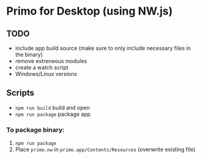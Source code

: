 # Primo for Desktop (using NW.js)

## TODO 

* include app build source (make sure to only include necessary files in the binary) 
* remove extreneous modules
* create a watch script
* Windows/Linux versions

## Scripts

* `npm run build` build and open
* `npm run package` package app

### To package binary:

1. `npm run package`
2. Place `primo.nw` in `primo.app/Contents/Resources` (overwrite existing file) 
